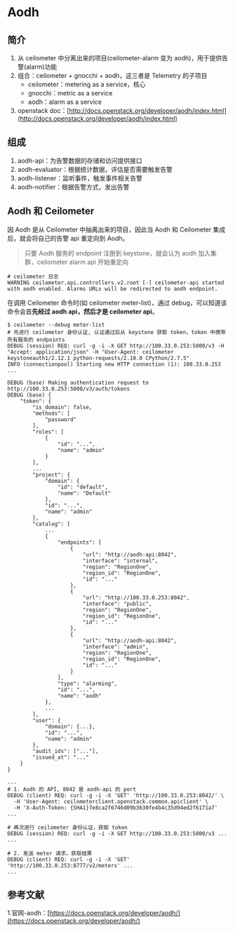 # Aodh
## 简介
1. 从 ceilometer 中分离出来的项目\(ceilometer-alarm 变为 aodh\)，用于提供告警\(alarm\)功能
2. 组合：ceilometer + gnocchi + aodh，这三者是 Telemetry 的子项目
   * ceilometer：metering as a service，核心
   * gnocchi：metric as a service
   * aodh：alarm as a service
3. openstack doc：[http://docs.openstack.org/developer/aodh/index.html](http://docs.openstack.org/developer/aodh/index.html)

## 组成
1. aodh-api：为告警数据的存储和访问提供接口
2. aodh-evaluator：根据统计数据，评估是否需要触发告警
3. aodh-listener：监听事件，触发事件相关告警
4. aodh-notifier：根据告警方式，发出告警

## Aodh 和 Ceilometer
因 Aodh 是从 Ceilometer 中抽离出来的项目，因此当 Aodh 和 Ceilometer 集成后，就会将自己的告警 api 重定向到 Aodh。
> 只要 Aodh 服务的 endpoint 注册到 keystone，就会认为 aodh 加入集群，ceilometer alarm api 开始重定向

```
# ceilometer 日志
WARNING ceilometer.api.controllers.v2.root [-] ceilometer-api started with aodh enabled. Alarms URLs will be redirected to aodh endpoint.
```

在调用 Ceilometer 命令时\(如 ceilometer meter-list\)，通过 debug，可以知道该命令会首**先经过 aodh api，然后才是 ceilometer api**。
```
$ ceilometer --debug meter-list
# 先进行 ceilometer 身份认证, 认证通过后从 keystone 获取 token，token 中携带所有服务的 endpoints
DEBUG (session) REQ: curl -g -i -X GET http://100.33.0.253:5000/v3 -H "Accept: application/json" -H "User-Agent: ceilometer keystoneauth1/2.12.1 python-requests/2.10.0 CPython/2.7.5"
INFO (connectionpool) Starting new HTTP connection (1): 100.33.0.253
...

DEBUG (base) Making authentication request to http://100.33.0.253:5000/v3/auth/tokens
DEBUG (base) {
    "token": {
        "is_domain": false,
        "methods": [
            "password"
        ],
        "roles": [
            {
                "id": "...",
                "name": "admin"
            }
        ],
        ...
        "project": {
            "domain": {
                "id": "default",
                "name": "Default"
            },
            "id": "...",
            "name": "admin"
        },
        "catalog": [
            ...
            {
                "endpoints": [
                    {
                        "url": "http://aodh-api:8042",
                        "interface": "internal",
                        "region": "RegionOne",
                        "region_id": "RegionOne",
                        "id": "..."
                    },
                    {
                        "url": "http://100.33.0.253:8042",
                        "interface": "public",
                        "region": "RegionOne",
                        "region_id": "RegionOne",
                        "id": "..."
                    },
                    {
                        "url": "http://aodh-api:8042",
                        "interface": "admin",
                        "region": "RegionOne",
                        "region_id": "RegionOne",
                        "id": "..."
                    }
                ],
                "type": "alarming",
                "id": "...",
                "name": "aodh"
            },
            ...
        ],
        "user": {
            "domain": {...},
            "id": "...",
            "name": "admin"
        },
        "audit_ids": ["..."],
        "issued_at": "..."
    }
}

...
# 1. Aodh 的 API, 8042 是 aodh-api 的 port
DEBUG (client) REQ: curl -g -i -X 'GET' 'http://100.33.0.253:8042/' \
  -H 'User-Agent: ceilometerclient.openstack.common.apiclient' \
  -H 'X-Auth-Token: {SHA1}7e8ca2f6746d09b3630fe4b4c35d94ed2f6171a7'
...

# 再次进行 ceilometer 身份认证，获取 token
DEBUG (session) REQ: curl -g -i -X GET http://100.33.0.253:5000/v3 ...
...

# 2. 发送 meter 请求，获取结果
DEBUG (client) REQ: curl -g -i -X 'GET' 'http://100.33.0.253:8777/v2/meters' ...
...
```

## 参考文献
1.官网-aodh：[https://docs.openstack.org/developer/aodh/](https://docs.openstack.org/developer/aodh/)
